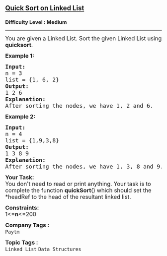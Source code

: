 <h2><a href="https://www.geeksforgeeks.org/problems/quick-sort-on-linked-list/1?itm_source=geeksforgeeks&itm_medium=article&itm_campaign=bottom_sticky_on_article">Quick Sort on Linked List</a></h2><h3>Difficulty Level : Medium</h3><hr><div class="problems_problem_content__Xm_eO"><p><span style="font-size: 18px;">You are given a Linked List. Sort the given Linked List using <strong>quicksort</strong>.&nbsp;</span></p>
<p><strong><span style="font-size: 18px;">Example 1:</span></strong></p>
<pre><span style="font-size: 18px;"><strong>Input:</strong><br>n = 3<br>list = {1, 6, 2}</span><br><span style="font-size: 18px;"><strong>Output:</strong><br>1 2 6<br></span><strong><span style="font-size: 18px;">Explanation:</span></strong><br><span style="font-size: 18px;">After sorting the nodes, we have 1, 2 and 6.</span></pre>
<p><strong><span style="font-size: 18px;">Example 2:</span></strong></p>
<pre><strong><span style="font-size: 18px;">Input:</span></strong><br><span style="font-size: 18px;">n = 4</span><br><span style="font-size: 18px;">list = {1,9,3,8}</span><br><strong><span style="font-size: 18px;">Output:</span></strong><br><span style="font-size: 18px;">1 3 8 9</span><br><strong><span style="font-size: 18px;">Explanation:</span></strong><br><span style="font-size: 18px;">After sorting the nodes, we have 1, 3, 8 and 9.</span> </pre>
<p><strong style="font-size: 18px;"><strong>Your Task:</strong><br style="font-weight: 400;"><span style="font-weight: 400;">You don't need to read or print anything. Your task is to complete the function </span><strong>quickSort</strong><span style="font-weight: 400;">() which should set the *headRef to the head of the resultant linked list.</span></strong></p>
<p><strong style="font-size: 18px;">Constraints:</strong><br style="font-size: 18px;"><span style="font-size: 18px;">1&lt;=<strong>n</strong></span><span style="font-size: 18px;">&lt;=200</span></p></div><p><span style=font-size:18px><strong>Company Tags : </strong><br><code>Paytm</code>&nbsp;<br><p><span style=font-size:18px><strong>Topic Tags : </strong><br><code>Linked List</code>&nbsp;<code>Data Structures</code>&nbsp;